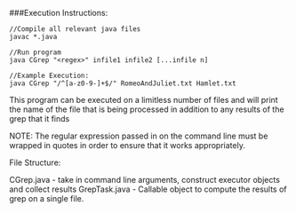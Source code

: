 ###Execution Instructions:

```
//Compile all relevant java files
javac *.java 

//Run program
java CGrep "<regex>" infile1 infile2 [...infile n]

//Example Execution:
java CGrep "/^[a-z0-9-]+$/" RomeoAndJuliet.txt Hamlet.txt
```

This program can be executed on a limitless number of files and will print the name 
of the file that is being processed in addition to any results of the grep that it finds

NOTE: The regular expression passed in on the command line must be wrapped in quotes
in order to ensure that it works appropriately. 

File Structure: 

CGrep.java - take in command line arguments, construct executor objects and collect results
GrepTask.java - Callable object to compute the results of grep on a single file. 

